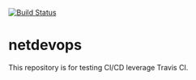 [![Build Status](https://travis-ci.com/wlehrsch/netdevops.svg?branch=master)](https://travis-ci.com/wlehrsch/netdevops)

# netdevops
This repository is for testing CI/CD leverage Travis CI.
